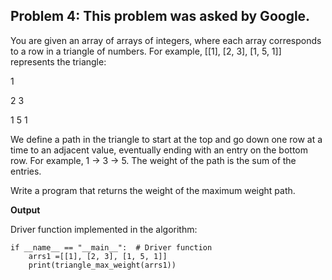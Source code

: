 ## Problem 4: This problem was asked by Google.

You are given an array of arrays of integers, where each array corresponds to a row in a triangle of numbers. 
For example, [[1], [2, 3], [1, 5, 1]] represents the triangle:

  1
  
 2 3

1 5 1

We define a path in the triangle to start at the top and go down one row at a time to an adjacent value, eventually ending with an entry on the bottom row. For example, 1 -> 3 -> 5. The weight of the path is the sum of the entries.

Write a program that returns the weight of the maximum weight path.

**Output**

Driver function implemented in the algorithm:
```
if __name__ == "__main__":  # Driver function
    arrs1 =[[1], [2, 3], [1, 5, 1]]
    print(triangle_max_weight(arrs1))
